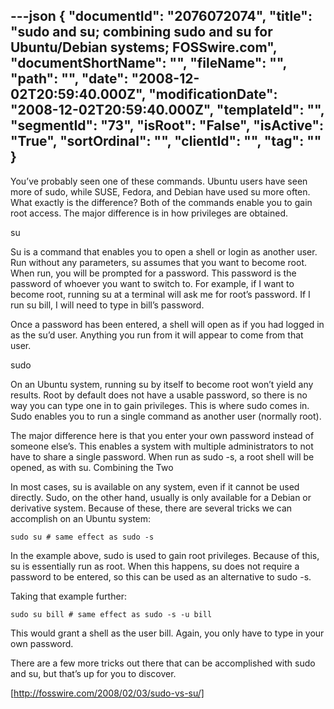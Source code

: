 ---json
{
  "documentId": "2076072074",
  "title": "sudo and su; combining sudo and su for Ubuntu/Debian systems; FOSSwire.com",
  "documentShortName": "",
  "fileName": "",
  "path": "",
  "date": "2008-12-02T20:59:40.000Z",
  "modificationDate": "2008-12-02T20:59:40.000Z",
  "templateId": "",
  "segmentId": "73",
  "isRoot": "False",
  "isActive": "True",
  "sortOrdinal": "",
  "clientId": "",
  "tag": ""
}
---

You’ve probably seen one of these commands. Ubuntu users have seen more of sudo, while SUSE, Fedora, and Debian have used su more often. What exactly is the difference? Both of the commands enable you to gain root access. The major difference is in how privileges are obtained.

su

Su is a command that enables you to open a shell or login as another user. Run without any parameters, su assumes that you want to become root. When run, you will be prompted for a password. This password is the password of whoever you want to switch to. For example, if I want to become root, running su at a terminal will ask me for root’s password. If I run su bill, I will need to type in bill’s password.

Once a password has been entered, a shell will open as if you had logged in as the su’d user. Anything you run from it will appear to come from that user.

sudo

On an Ubuntu system, running su by itself to become root won’t yield any results. Root by default does not have a usable password, so there is no way you can type one in to gain privileges. This is where sudo comes in. Sudo enables you to run a single command as another user (normally root).

The major difference here is that you enter your own password instead of someone else’s. This enables a system with multiple administrators to not have to share a single password. When run as sudo -s, a root shell will be opened, as with su.
Combining the Two

In most cases, su is available on any system, even if it cannot be used directly. Sudo, on the other hand, usually is only available for a Debian or derivative system. Because of these, there are several tricks we can accomplish on an Ubuntu system:

    sudo su # same effect as sudo -s

In the example above, sudo is used to gain root privileges. Because of this, su is essentially run as root. When this happens, su does not require a password to be entered, so this can be used as an alternative to sudo -s.

Taking that example further:

    sudo su bill # same effect as sudo -s -u bill

This would grant a shell as the user bill. Again, you only have to type in your own password.

There are a few more tricks out there that can be accomplished with sudo and su, but that’s up for you to discover.

[http://fosswire.com/2008/02/03/sudo-vs-su/]
